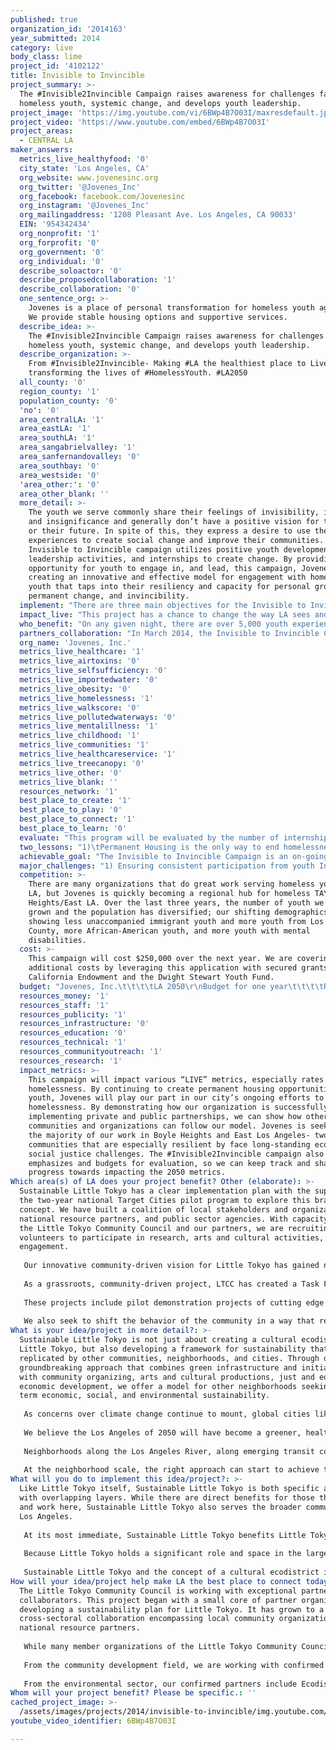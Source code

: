 ```yaml
---
published: true
organization_id: '2014163'
year_submitted: 2014
category: live
body_class: lime
project_id: '4102122'
title: Invisible to Invincible
project_summary: >-
  The #Invisible2Invincible Campaign raises awareness for challenges faced by
  homeless youth, systemic change, and develops youth leadership.
project_image: 'https://img.youtube.com/vi/6BWp4B7O03I/maxresdefault.jpg'
project_video: 'https://www.youtube.com/embed/6BWp4B7O03I'
project_areas:
  - CENTRAL LA
maker_answers:
  metrics_live_healthyfood: '0'
  city_state: 'Los Angeles, CA'
  org_website: www.jovenesinc.org
  org_twitter: '@Jovenes_Inc'
  org_facebook: facebook.com/Jovenesinc
  org_instagram: '@Jovenes_Inc'
  org_mailingaddress: '1208 Pleasant Ave. Los Angeles, CA 90033'
  EIN: '954342434'
  org_nonprofit: '1'
  org_forprofit: '0'
  org_government: '0'
  org_individual: '0'
  describe_soloactor: '0'
  describe_proposedcollaboration: '1'
  describe_collaboration: '0'
  one_sentence_org: >-
    Jovenes is a place of personal transformation for homeless youth ages 18-25.
    We provide stable housing options and supportive services. 
  describe_idea: >-
    The #Invisible2Invincible Campaign raises awareness for challenges faced by
    homeless youth, systemic change, and develops youth leadership.
  describe_organization: >-
    From #Invisible2Invincible- Making #LA the healthiest place to Live and
    transforming the lives of #HomelessYouth. #LA2050
  all_county: '0'
  region_county: '1'
  population_county: '0'
  'no': '0'
  area_centralLA: '1'
  area_eastLA: '1'
  area_southLA: '1'
  area_sangabrielvalley: '1'
  area_sanfernandovalley: '0'
  area_southbay: '0'
  area_westside: '0'
  'area_other:': '0'
  area_other_blank: ''
  more_detail: >-
    The youth we serve commonly share their feelings of invisibility, isolation,
    and insignificance and generally don’t have a positive vision for themselves
    or their future. In spite of this, they express a desire to use their
    experiences to create social change and improve their communities. The
    Invisible to Invincible campaign utilizes positive youth development,
    leadership activities, and internships to create change. By providing an
    opportunity for youth to engage in, and lead, this campaign, Jovenes is
    creating an innovative and effective model for engagement with homeless
    youth that taps into their resiliency and capacity for personal growth,
    permanent change, and invincibility.
  implement: "There are three main objectives for the Invisible to Invincible Campaign: 1) Political/Community change regarding the four challenges identified in our research & policy report, 2) increasing awareness & support for homeless youth within our community and neighbors, and 3) personal transformation for program participants. As Jovenes continues to expand our housing capacity, we also seek to identify and address policies and systems that push youth into homelessness or which contribute to the challenges they face as they seek to move their lives forward. \r\n\r\nOur youth recently made a documentary entitled “From Invisible to Invincible” which tells powerful stories of how they became homeless and highlights their resilience. The Invisible to Invincible Campaign will utilize this film, along with our research and policy report, to educate our community and empower our youth to create change. Currently, Jovenes is offering three types of internships within this campaign:\r\n\r\n1.\tInvisible to Invincible Interns: raise awareness of youth homelessness in our Los Angeles, and advocate for potential solutions. In addition, interns will work with Jovenes staff to develop and coordinate new tools and activities to assist our clients and youth in our community overcome their personal cycles of homelessness and access the necessary resources for a better future. These interns also lead presentations and screenings of the Jovenes documentary. \r\n2.\tPeer Healthcare Ambassadors: Obtaining health coverage is a priority for homeless youth, but navigating the healthcare system presents a constant challenge. Through partnerships with agencies that specialize in healthcare enrollment, Jovenes is able to create internship opportunities where our youth become trained in healthcare promotion and conduct youth focused outreach and education activities to help other youth receive the care they need. \r\n3.\tSocial Media Ambassadors: Create content through blogs, Facebook, and Twitter to create awareness for the Invisible to Invincible Campaign and the challenges faced by homeless youth. "
  impact_live: "This project has a chance to change the way LA sees and understands youth homelessness, and the ways homeless youth view themselves. By creating powerful content utilizing research, program-based data, and storytelling and utilizing the reach of social media, creative presentations, and strong partnerships, the #Invisible2Invincible campaign has the potential to help prioritize homeless youth as a population which needs every opportunity to succeed.   \r\nThe young men housed at Jovenes come from a very diverse set of backgrounds and have many reasons why they are experiencing homelessness. We see youth who have recently immigrated to the US, youth recently released from jail, youth who have been institutionalized through the foster care system, LGBTQ youth who have been pushed out of their homes, youth with mental disabilities, youth leaving gangs, and a variety of ethnicities \r\nDespite their differences, the youth (especially those who choose to participate in the #Invisible2Invincible Campaign) learn to see through what typically sets them apart and understand how to come together. Through Jovenes, youth learn that homelessness is just an experience that they are going through- it doesn’t define them or limit their dreams. This lesson exemplified in how youth begin to support one another, provide encouragement, and celebrate each other’s successes. Each of the youth has experienced times when they have been put down or made to feel invisible. By working together to tap into their inherent resiliency and strengths, they begin to feel Invincible and learn how to overcome their challenges in a positive and productive way.\r\nIn addition to changing the narrative and raising awareness for homeless youth, this campaign can also make LA a healthier place to live today and in 2050 by advocating for increased permanent housing and ensuring at-risk and homeless youth have access to healthcare. Through Jovenes’ growing Continuum of Care, which is expanding to over 70 units of housing (including short-term shelter, permanent supportive housing, affordable housing, and subsidized rental units), we will be able to showcase the various ways our city can end youth homelessness through public/private partnerships. By creating youth-friendly healthcare outreach materials & presentations, this campaign can make the process for youth to enroll in healthcare a less daunting and more accessible opportunity. "
  who_benefit: "On any given night, there are over 5,000 youth experiencing homelessness on the streets of Los Angeles. In the public schools surrounding Jovenes, we have learned that there are over 1,000 students who face housing instability. Although the youth we serve come from diverse backgrounds, common barriers to a stable future are found throughout our target population. The findings in our Research and Policy Report, titled From the Fringes - Understanding Homelessness Transition Age Youth in Inner City Los Angeles. This report identified four main challenges faced by homeless youth, which we are addressing through the campaign: \r\n1.\tBarriers to safe, supportive, and affordable housing\r\n2.\tChallenges accessing basic benefits and health services\r\n3.\tBarriers to educational, professional, and economic development \r\n4.\tOvercoming trauma and emotional illiteracy.\r\n\r\nThe membership base for the campaign primarily comes from the young men Jovenes serves in our shelter programs and youth who have exited homelessness and moved into permanent housing. When working with homeless youth, we see that providing small stipends recognizes the immediate needs of our youth and values the commitment they make to this project. In addition, Jovenes will continue to work with partners and volunteers to create storytelling projects featuring the youth we serve in order to highlight their stories, raise awareness, and improve our youth’s sense and vision of themselves through art.\r\n\r\nThrough this campaign, Jovenes seeks to provide internships and leadership development activities to approximately 20 youth each year. All youth are between the ages of 18-25, are currently or have recently experienced homelessness, and are predominantly Latino and African-American. We seek to have a broad impact through this campaign that could potentially benefit the thousands of youth who experience homelessness in Los Angeles each year."
  partners_collaboration: "In March 2014, the Invisible to Invincible Campaign began operating out of the brand new Wellness Center at the LAC+USC General Hospital, where we are able to engage in close partnership and youth development practices with the fifteen other organizations that are co-located at this facility. Basing these internships and activities out of the Wellness Center provides youth with valuable work experience in a professional setting. \r\nEngaging with partners will be key to the success of the Invisible to Invincible Campaign. Partnerships are critical to advance our policy/systems change agenda, create additional opportunities for youth, and create storytelling projects. The following are key confirmed organizations and partners whom Jovenes is collaborating with to move this project forward:\r\n1.\tWellness Center organizations\r\n2.\tBuilding Healthy Communities- Boyle Heights (includes over 40 Boyle Heights based non-profits)\r\n3.\tCorporation for Supportive Housing\r\n4.\tDepartment of Mental Health/Housing Institute\r\n5.\tThe Los Angeles Coalition to End Youth Homelessness\r\n6.\tBoyle Heights Coalition for a Safe and Drug-Free Community\r\n7.\tArt Center College of Design\r\n8.\tAdvancing Justice LA\r\n9.\tBoyle Heights Technology Youth Center/Youth Opportunity Movement\r\n10.\tBrothers, Sons, Selves Collaborative for Boys & Young Men of Color"
  org_name: 'Jovenes, Inc.'
  metrics_live_healthcare: '1'
  metrics_live_airtoxins: '0'
  metrics_live_selfsufficiency: '0'
  metrics_live_importedwater: '0'
  metrics_live_obesity: '0'
  metrics_live_homelessness: '1'
  metrics_live_walkscore: '0'
  metrics_live_pollutedwaterways: '0'
  metrics_live_mentalillness: '1'
  metrics_live_childhood: '1'
  metrics_live_communities: '1'
  metrics_live_healthcareservice: '1'
  metrics_live_treecanopy: '0'
  metrics_live_other: '0'
  metrics_live_blank: ''
  resources_network: '1'
  best_place_to_create: '1'
  best_place_to_play: '0'
  best_place_to_connect: '1'
  best_place_to_learn: '0'
  evaluate: "This program will be evaluated by the number of internship opportunities Jovenes is able to create, the number of youth Jovenes is able to connect to leadership and storytelling activities, and our ability to affect policy and systems change. A major challenge is operating this campaign is its uniqueness; it is very rare for homeless youth to be engaged in this manner. As youth are participating in these internships, they are still working on a personal level to overcome the challenges associated with homelessness.\r\n\r\nIn addition, Jovenes will utilize the data we collect through our housing programs to contribute to the conversations and knowledge about best practices for helping youth permanently exit homelessness. Over the last three years, Jovenes has tripled our capacity by creating permanent housing. We’re using a mix of public funding, private financing, effective partnerships, and innovative program design to offer youth multiple forms of permanent housing that are flexible enough to meet their needs and various challenges. \r\n\r\nLearning from our data is critically important to improving our services. As the organization continues to grow, we are seeking to ensure that the data and information we collect from our youth can be used to better understand the unique challenges faced by our population, and institute best practices to quickly move them into permanent housing.  Unfortunately, data about the overall effectiveness of housing programs for homeless youth in LA is not widely available. That’s why Jovenes is partnering with organizations like the Corporation for Supportive Housing and the LA Coalition to End Youth Homelessness to develop better sets of data and metrics so we can have a better measurement for evaluation across the city, and organize a more comprehensive Homeless Youth Point-In-Time count in January 2015 which will produce more accurate data.. We seek to be a major contributor in the development of metrics and evaluation tools that will help our community continue to improve services for homeless youth. "
  two_lessons: "1)\tPermanent Housing is the only way to end homelessness. For the first 20 years that Jovenes has been around, we were only able to offer short-term shelter programs to our youth. It’s unrealistic to expect homeless youth who have gone through so many traumas to turn their lives around in 90 days, or even 8 months. It didn’t provide our youth with enough time and support to recover, increase their self-confidence, build trusting relationships, visualize their goals, and put in place a plan of action. We also learned from emerging best practices and were noticing the shift in federal policies that are really emphasizing permanent housing over shelter services. It was our moment to make strategic decisions that would provide our agency with the best opportunity to grow, and provide our youth with the best opportunities to succeed.\r\n2)\tIt takes more than housing to help youth successfully end their personal cycles of homelessness. Bringing our youth into this campaign not only allows Jovenes to put a face on the issues surrounding youth homelessness, but is also a powerful tool to empower our youth to live successful and independent lives. We encourage our youth to think of themselves as leaders and our process is geared to bring out their voice, increase their confidence & connectedness, and become independent. To develop leadership, Jovenes creates opportunities for engagement through paid internships. A critical challenge and need for our youth is to gain work experience and develop financial independence."
  achievable_goal: "The Invisible to Invincible Campaign is an on-going project that started in March 2014. Support from LA 2050 will supercharge this initiative and take our public awareness efforts to the next level. Jovenes seeks to continually hire and train interns to participate in this campaign and staff the Wellness Center office. Goals for the campaign are to hold screenings of the documentary From Invisible to Invincible at least twice per month, as well as organize events and forums on topics that are related to this campaign (such as a healthcare forum targeting at-risk youth to help and encourage them to obtain healthcare).  \r\n•\tMarch 2014- Open Wellness Center Office\r\n•\tApril 2014- Hire 1st round of interns\r\n•\tMay-September 2014- Hold community meetings and presentations \r\n•\tOctober 2014- TAY Healthcare Convening \r\n•\tNovember  2014- Hire 2nd round of Interns\r\n•\tNovember 2014- August 2015 continue campaign/internship activities, hold community meetings and presentations.\r\n"
  major_challenges: "1) Ensuring consistent participation from youth Interns: \r\nHomeless youth face constant instability. They are in a position where they must look out for their futures by focusing on employment and income development. As a result, taking on an internship oftentimes presents a conflict with their other priorities, such as searching for full-time jobs, applying for benefits which they are eligible for, receiving counseling, and overcoming the trauma of homelessness. By providing stipends to youth interns, we are able to develop a manageable works schedule, provide a financial incentive, and support youth in their pathway of personal growth. \r\n\r\n2)\tChallenging the stereotypes:\r\nThere is little widespread knowledge about homeless youth in LA, but there are common stereotypes that this population chooses to be homeless, is lazy, and that they do not make positive contributions to our society. This campaign can directly confront those stereotypes and misconceptions by showcasing the resilience of this population, highlighting their personal growth, creating understanding of their challenges, and displaying how they contribute through employment, volunteerism, and empowerment. In addition, ending youth homelessness is a public benefit that reduces costs associated with incarceration, healthcare, and emergency services. "
  competition: >-
    There are many organizations that do great work serving homeless youth in
    LA, but Jovenes is quickly becoming a regional hub for homeless TAY in Boyle
    Heights/East LA. Over the last three years, the number of youth we serve has
    grown and the population has diversified; our shifting demographics are
    showing less unaccompanied immigrant youth and more youth from Los Angeles
    County, more African-American youth, and more youth with mental
    disabilities.
  cost: >-
    This campaign will cost $250,000 over the next year. We are covering the
    additional costs by leveraging this application with secured grants from The
    California Endowment and the Dwight Stewart Youth Fund.
  budget: "Jovenes, Inc.\t\t\t\tLA 2050\r\nBudget for one year\t\t\t\tRequest\r\n\t\t\t\t\r\nSALARIES\t\t\t\tYEAR 1\r\nExecutive Director\t (90,000 \t6.25%)\t\t5,625\r\nProgram coordinator\t (45,760 \t12.50%)\t\t5,720\r\nProgram Assistant\t  (31,200 \t100.00%)\t\t31,200\r\nTOTAL\t\t\t\t42,545\r\nFringe and Benefit\t (23.53%)\t\t\t10,011\r\nTOTAL PERSONNEL\t\t\t\t52,556\r\nNON PERSONNEL\t\t\t\t\r\nSupplies, material & tech\t\t\t\t5,000\r\nMeetings\t\t\t\t1,900\r\nYouth incentive\t\t\t\t12,000\r\nStory telling partner\t\t\t\t5,000\r\nEvaluation \t\t\t\t6,000\r\nTransportation\t\t\t\t1,500\r\nInsurance \t\t\t\t1,000\r\nPhone \t\t\t\t1,000\r\nOccupancy \t\t\t\t1,000\r\nTOTAL NON PERSONNEL\t\t\t\t34,400\r\nTOTAL PERSONNEL AND NON PERSONNEL\t\t\t\t86,956\r\nadministration\t(15%)\t\t\t13,044\r\nTOTAL \t\t\t\t100,000"
  resources_money: '1'
  resources_staff: '1'
  resources_publicity: '1'
  resources_infrastructure: '0'
  resources_education: '0'
  resources_technical: '1'
  resources_communityoutreach: '1'
  resources_research: '1'
  impact_metrics: >-
    This campaign will impact various “LIVE” metrics, especially rates of
    homelessness. By continuing to create permanent housing opportunities for
    youth, Jovenes will play our part in our city’s ongoing efforts to end
    homelessness. By demonstrating how our organization is successfully
    implementing private and public partnerships, we can show how other
    communities and organizations can follow our model. Jovenes is seeking to do
    the majority of our work in Boyle Heights and East Los Angeles- two
    communities that are especially resilient by face long-standing economic and
    social justice challenges. The #Invisible2Invincible campaign also
    emphasizes and budgets for evaluation, so we can keep track and share our
    progress towards impacting the 2050 metrics.
Which area(s) of LA does your project benefit? Other (elaborate): >-
  Sustainable Little Tokyo has a clear implementation plan with the support of
  the two-year national Target Cities pilot program to explore this brand new
  concept. We have built a coalition of local stakeholders and organizations,
  national resource partners, and public sector agencies. With capacity led by
  the Little Tokyo Community Council and our partners, we are recruiting
  volunteers to participate in research, arts and cultural activities, and civic
  engagement.
   
   Our innovative community-driven vision for Little Tokyo has gained national attention. Little Tokyo accepted an invitation to take part in the Clinton Global Initiatives-backed Target Cities pilot program – a two-year program of EcoDistricts, a national non-profit based in Portland Oregon that works to “amplify and accelerate district-scale community regeneration and create replicable models for next-generation urban revitalization” (EcoDistricts).
   
   As a grassroots, community-driven project, LTCC has created a Task Force, open to public participation, and a smaller Steering Committee working group. This structure provides a venue for community input and engagement to help shape the Cultural EcoDistrict concept, goals, and activities. Three work areas - Real Estate and Built Environment, Educational Initiatives and Community Engagement, and Arts and Culture – are defining tangible projects and outcomes for this two year initial workplan.
   
   These projects include pilot demonstration projects of cutting edge green infrastructure such as district stormwater retention and infiltration, district heating and cooling, "living machine" graywater filtration, landscaping, and a mini-solar electric grid. We are looking at enhanced green space, energy efficient buildings, and increasing walkability with complete and green streets. We are also engaging businesses and residents to implement water and energy efficiency measures, strengthening their bottom lines and household disposable incomes.
   
   We also seek to shift the behavior of the community in a way that resonates with community values. The Japanese concept of 'mottainai', which roughly translates out to ‘what a waste to shame’ or ‘too precious to waste’ is already a common cultural value in the community. We are taking the idea of 'mottainai' and using it to connect and engage the community to the work of Sustainable Little Tokyo, and exploring related arts and cultural programming.
What is your idea/project in more detail?: >-
  Sustainable Little Tokyo is not just about creating a cultural ecodistrict in
  Little Tokyo, but also developing a framework for sustainability that can be
  replicated by other communities, neighborhoods, and cities. Through our
  groundbreaking approach that combines green infrastructure and initiatives
  with community organizing, arts and cultural productions, just and equitable
  economic development, we offer a model for other neighborhoods seeking long
  term economic, social, and environmental sustainability.
   
   As concerns over climate change continue to mount, global cities like Los Angeles must innovate policy, financing, infrastructure, and collaborative governance that reduces our carbon footprint and dependence on imported water and energy. We can also simultaneously improve public health outcomes, strengthen our local economies, and celebrate our rich cultural diversity. However, this future will take a tremendous amount of work, collaboration across many sectors, and leverage dwindling public resources with private capital investment. 
   
   We believe the Los Angeles of 2050 will have become a greener, healthier region one neighborhood at a time. We are just the first in what can be a network of interconnected neighborhood laboratories to discover new solutions, inspire future generations, and connect to our neighbors and our histories. 
   
   Neighborhoods along the Los Angeles River, along emerging transit corridors, and all throughout the region are struggling with questions and fears of gentrification and displacement. Without clear demonstrations and equitable public policy, Los Angeles just might tip back in the reverse direction of increasing greenhouse gas emissions, vehicle miles travelled, rising rents, and lost opportunities.
   
   At the neighborhood scale, the right approach can start to achieve the multiple benefits we are aiming for. Through district-scaled infrastructure, we can achieve water and energy efficiencies of 30-50% better than baseline. Businesses can join together with marketing and visibility as going green, saving money and attracting new customers. Residents and community members can come together and engage one another to share ideas about healthy living, saving resources, and improving their quality of life. Through the Little Tokyo Cultural Ecodistrict, we hope to demonstrate that we can accelerate the process of achieving the Los Angeles of 2050.
What will you do to implement this idea/project?: >-
  Like Little Tokyo itself, Sustainable Little Tokyo is both specific and broad,
  with overlapping layers. While there are direct benefits for those that live
  and work here, Sustainable Little Tokyo also serves the broader community and
  Los Angeles.
   
   At its most immediate, Sustainable Little Tokyo benefits Little Tokyo stakeholders – businesses, residents, nonprofits, tourists, and other community members. In building this Cultural Ecodistrict - with tangible environmental sustainability targets while retaining our historic and cultural context - we are working towards a future that preserves our sense of community, culture, and neighborhood while placing us squarely in the future of innovative environmental developments. By making our neighborhood greener, we make the lives of our residents, businesses, workers, and visitors healthier and vibrant. By preserving our cultural and historic roots, while focusing on the economic health of our community and in particular, small family-owned businesses, we maintain our distinct community identity.
   
   Because Little Tokyo holds a significant role and space in the larger Japanese American and Asian American communities, these broader communities will also benefit. Recognizing that Little Tokyo is more of a symbolic home than a residential home to most of the Japanese American community, there nonetheless remains a sense of urgency to maintain the community for future generations. Indeed, Sustainable Little Tokyo it is rooted in long-held cultural and community values passed down from generation to generation. We have integrated fundamental community values like 'Mottainai' (what a shame to waste), 'Kodomono tameni; (for future generations), and 'Banbutsu' (interconnectedness) into a contemporary environmental context.
   
   Sustainable Little Tokyo and the concept of a cultural ecodistrict is also something that benefits the entire city, region, and even the nation. Our groundbreaking and pioneering work can serve as a model to other neighborhoods, the city, and all across the country. Already public agencies have seen how Little Tokyo can serve as a place to pilot innovative projects that can be replicated across the region. Because the conditions of gentrification, development, and transportation planning in Little Tokyo are issues that are mirrored in marginalized communities across the greater Los Angeles region, we hope to create a model of sustainability in all the ways for communities to use for themselves.
How will your idea/project help make LA the best place to connect today? In LA2050?: >-
  The Little Tokyo Community Council is working with exceptional partners and
  collaborators. This project began with a small core of partner organizations
  developing a sustainability plan for Little Tokyo. It has grown to a
  cross-sectoral collaboration encompassing local community organizations and
  national resource partners.
    
   While many member organizations of the Little Tokyo Community Council are actively participating in this initiative, organizations providing committed key leadership include the Japanese American Cultural and Community Center, Kizuna, and Great Leap. These organizations provide deep cultural roots, a large and growing base of support throughout Los Angeles County, and staff and volunteer capacity.
    
   From the community development field, we are working with confirmed partners such as LTSC Community Development Corporation, Enterprise Community Partners, NeighborWorks America, the Local Initiatives Support Corporation, and the Low Income Investment Fund. These partners bring sophisticated understanding of real estate development and finance, equity and affordability, and capacity building. 
    
   From the environmental sector, our confirmed partners include Ecodistricts, the Natural Resources Defense Council, Global Green USA. These partners bring expertise around climate change, sustainability planning, and green technology.
Whom will your project benefit? Please be specific.: ''
cached_project_image: >-
  /assets/images/projects/2014/invisible-to-invincible/img.youtube.com/vi/6BWp4B7O03I/maxresdefault.jpg
youtube_video_identifier: 6BWp4B7O03I

---
```

